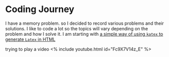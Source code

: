 # Coding Journey
I have a memory problem. so I decided to record various problems and their solutions. I like to code a lot so the topics will vary depending on the problem and how I solve it.
I am starting with [a simple way of using `katex` to generate `Latex` in HTML](https://sophie-greene.github.io/latex_html.html)

trying to play a video
<% include youtube.html id="Fc9X7V14z_E" %>
